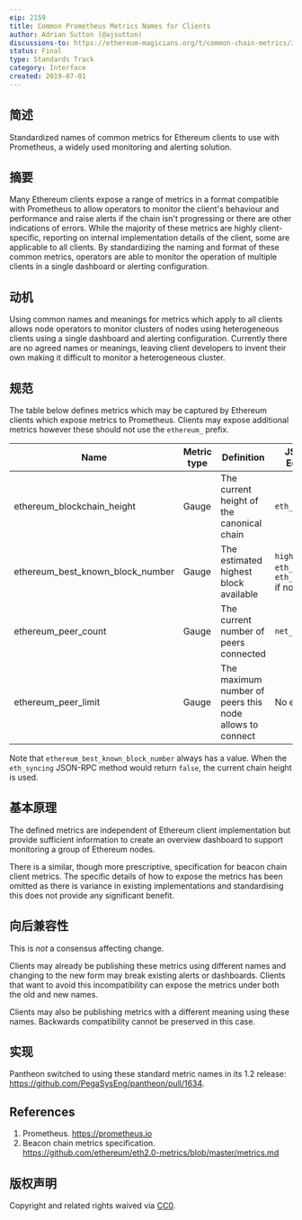 ```yaml
---
eip: 2159
title: Common Prometheus Metrics Names for Clients
author: Adrian Sutton (@ajsutton)
discussions-to: https://ethereum-magicians.org/t/common-chain-metrics/3415
status: Final
type: Standards Track
category: Interface
created: 2019-07-01
---
```


## 简述
Standardized names of common metrics for Ethereum clients to use with Prometheus, a widely used monitoring and alerting solution.

## 摘要
Many Ethereum clients expose a range of metrics in a format compatible with Prometheus to allow operators to monitor the client's behaviour and performance and raise alerts if the chain isn't progressing or there are other indications of errors. While the majority of these metrics are highly client-specific, reporting on internal implementation details of the client, some are applicable to all clients. By standardizing the naming and format of these common metrics, operators are able to monitor the operation of multiple clients in a single dashboard or alerting configuration.

## 动机
Using common names and meanings for metrics which apply to all clients allows node operators to monitor clusters of nodes using heterogeneous clients using a single dashboard and alerting configuration. Currently there are no agreed names or meanings, leaving client developers to invent their own making it difficult to monitor a heterogeneous cluster.

## 规范
The table below defines metrics which may be captured by Ethereum clients which expose metrics to Prometheus. Clients may expose additional metrics however these should not use the `ethereum_` prefix.

| Name                                 | Metric type | Definition                                              | JSON-RPC Equivalent                                                 |
| ------------------------------------ | ----------- | ------------------------------------------------------- | ------------------------------------------------------------------- |
| ethereum_blockchain_height         | Gauge       | The current height of the canonical chain               | `eth_blockNumber`                                                   |
| ethereum_best_known_block_number | Gauge       | The estimated highest block available                   | `highestBlock` of `eth_syncing` or `eth_blockNumber` if not syncing |
| ethereum_peer_count                | Gauge       | The current number of peers connected                   | `net_peerCount`                                                     |
| ethereum_peer_limit                | Gauge       | The maximum number of peers this node allows to connect | No equivalent                                                       |

Note that `ethereum_best_known_block_number` always has a value. When the `eth_syncing` JSON-RPC method would return `false`, the current chain height is used.

## 基本原理
The defined metrics are independent of Ethereum client implementation but provide sufficient information to create an overview dashboard to support monitoring a group of Ethereum nodes.

There is a similar, though more prescriptive, specification for beacon chain client metrics. The specific details of how to expose the metrics has been omitted as there is variance in existing implementations and standardising this does not provide any significant benefit.

## 向后兼容性
This is *not* a consensus affecting change.

Clients may already be publishing these metrics using different names and changing to the new form may break existing alerts or dashboards. Clients that want to avoid this incompatibility can expose the metrics under both the old and new names.

Clients may also be publishing metrics with a different meaning using these names. Backwards compatibility cannot be preserved in this case.


## 实现
Pantheon switched to using these standard metric names in its 1.2 release: https://github.com/PegaSysEng/pantheon/pull/1634.

## References

 1. Prometheus. https://prometheus.io
 2. Beacon chain metrics specification. https://github.com/ethereum/eth2.0-metrics/blob/master/metrics.md

## 版权声明
Copyright and related rights waived via [CC0](../LICENSE.md).
